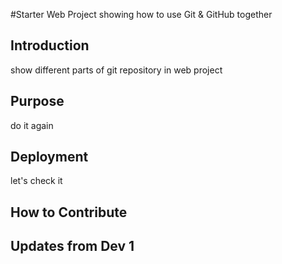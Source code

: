 #Starter Web Project
showing how to use Git & GitHub together
## Introduction
show different parts of git repository in web project
## Purpose
do it again
## Deployment
let's check it
## How to Contribute
## Updates from Dev 1
